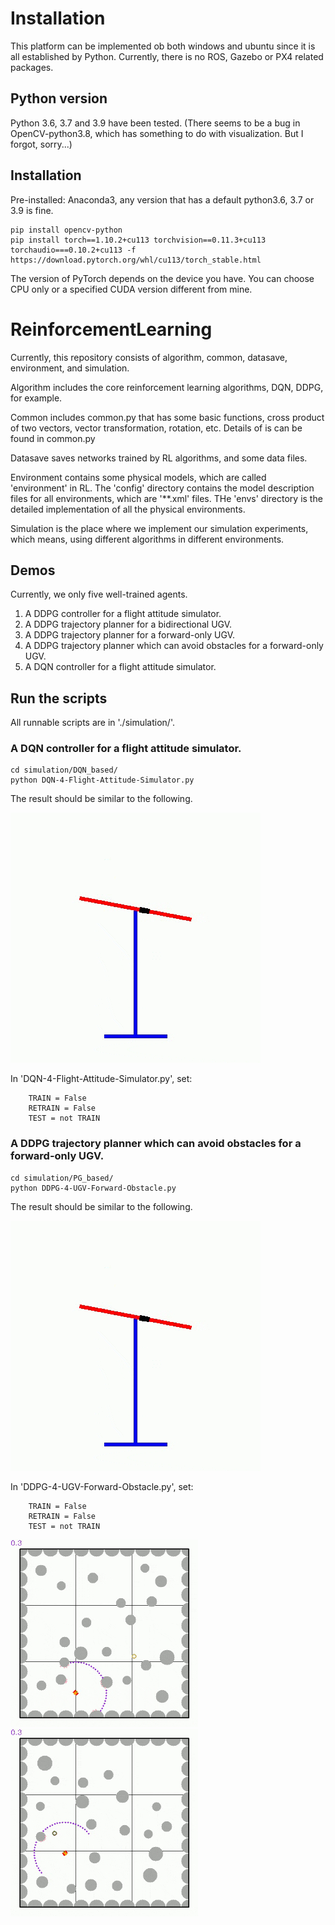 # Installation
This platform can be implemented ob both windows and ubuntu since it is all established by Python. Currently, there is no ROS, Gazebo or PX4 related packages.
## Python version
Python 3.6, 3.7 and 3.9 have been tested. (There seems to be a bug in OpenCV-python3.8, which has something to do with visualization. But I forgot, sorry...)
## Installation
Pre-installed: Anaconda3, any version that has a default python3.6, 3.7 or 3.9 is fine.
```commandline
pip install opencv-python
pip install torch==1.10.2+cu113 torchvision==0.11.3+cu113 torchaudio===0.10.2+cu113 -f https://download.pytorch.org/whl/cu113/torch_stable.html
```
The version of PyTorch depends on the device you have. You can choose CPU only or a specified CUDA version different from mine.
# ReinforcementLearning
Currently, this repository consists of algorithm, common, datasave, environment, and simulation.

Algorithm includes the core reinforcement learning algorithms, DQN, DDPG, for example.

Common includes common.py that has some basic functions, cross product of two vectors, vector transformation, rotation, etc. Details of is can be found in common.py

Datasave saves networks trained by RL algorithms, and some data files.

Environment contains some physical models, which are called 'environment' in RL.
The 'config' directory contains the model description files for all environments, which are '**.xml' files.
THe 'envs' directory is the detailed implementation of all the physical environments.

Simulation is the place where we implement our simulation experiments, which means, using different algorithms in different environments.

## Demos
Currently, we only five well-trained agents.

1. A DDPG controller for a flight attitude simulator.
2. A DDPG trajectory planner for a bidirectional UGV.
3. A DDPG trajectory planner for a forward-only UGV.
4. A DDPG trajectory planner which can avoid obstacles for a forward-only UGV.
5. A DQN controller for a flight attitude simulator.

## Run the scripts
All runnable scripts are in './simulation/'.
### A DQN controller for a flight attitude simulator.
```commandline
cd simulation/DQN_based/
python DQN-4-Flight-Attitude-Simulator.py
```
The result should be similar to the following.

![image](https://github.com/ReinforcementLearning-StudyNote/ReinforcementLearning/blob/main/datasave/video/dqn-4-flight-attitude-simulator.gif)

In 'DQN-4-Flight-Attitude-Simulator.py', set:
```commandline
    TRAIN = False
    RETRAIN = False
    TEST = not TRAIN
```
### A DDPG trajectory planner which can avoid obstacles for a forward-only UGV.
```commandline
cd simulation/PG_based/
python DDPG-4-UGV-Forward-Obstacle.py
```
The result should be similar to the following.

<img src="https://github.com/ReinforcementLearning-StudyNote/ReinforcementLearning/blob/main/datasave/video/gif/dqn-4-flight-attitude-simulator.gif" width="400px">

In 'DDPG-4-UGV-Forward-Obstacle.py', set:
```commandline
    TRAIN = False
    RETRAIN = False
    TEST = not TRAIN
```
<img src="https://github.com/ReinforcementLearning-StudyNote/ReinforcementLearning/blob/main/datasave/video/gif/DDPG-4-UGV-Obstacle1.gif" width="300px"><img src="https://github.com/ReinforcementLearning-StudyNote/ReinforcementLearning/blob/main/datasave/video/gif/DDPG-4-UGV-Obstacle2.gif" width="300px">
